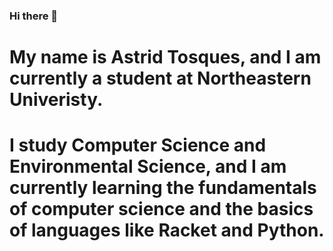 ### Hi there 👋
# My name is Astrid Tosques, and I am currently a student at Northeastern Univeristy. 
# I study Computer Science and Environmental Science, and I am currently learning the fundamentals of computer science and the basics of languages like Racket and Python.

<!--
**atosques/atosques** is a ✨ _special_ ✨ repository because its `README.md` (this file) appears on your GitHub profile.

Here are some ideas to get you started:

- 🔭 I’m currently working on ...
- 🌱 I’m currently learning ...
- 👯 I’m looking to collaborate on ...
- 🤔 I’m looking for help with ...
- 💬 Ask me about ...
- 📫 How to reach me: ...
- 😄 Pronouns: ...
- ⚡ Fun fact: ...
-->
